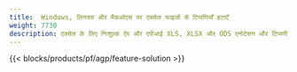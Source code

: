 ```yaml
---
title:  Windows, लिनक्स और मैकओएस पर एक्सेल फाइलों से टिप्पणियाँ हटाएँ
weight: 7730
description: एक्सेल के लिए निःशुल्क ऐप और एपीआई XLS, XLSX और ODS एनोटेशन और टिप्पणी प्रबंधन
---
```

{{< blocks/products/pf/agp/feature-solution >}} 

